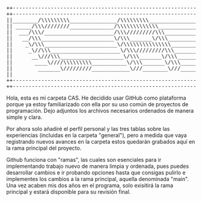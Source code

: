 <pre>
++------------------------------------------------------------------------------------++
++------------------------------------------------------------------------------------++
||________/\\\\\\\\\_______________/\\\\\\\\\__________________/\\\\\\\\\\\___        ||
|| _____/\\\////////______________/\\\\\\\\\\\\\______________/\\\/////////\\\_       ||
||  ___/\\\/______________________/\\\/////////\\\____________\//\\\______\///__      ||
||   __/\\\_______________________\/\\\_______\/\\\_____________\////\\\_________     ||
||    _\/\\\_______________________\/\\\\\\\\\\\\\\\________________\////\\\______    ||
||     _\//\\\______________________\/\\\/////////\\\___________________\////\\\___   ||
||      __\///\\\____________________\/\\\_______\/\\\____________/\\\______\//\\\__  ||
||       ____\////\\\\\\\\\___________\/\\\_______\/\\\___________\///\\\\\\\\\\\/___ ||
||        _______\/////////____________\///________\///______________\///////////_____||
||                                                                                    ||
++------------------------------------------------------------------------------------++
++------------------------------------------------------------------------------------++
</pre>
Hola, esta es mi carpeta CAS. He decidido usar GitHub como plataforma porque ya estoy familiarizado con ella por su uso común de proyectos de programación. 
Dejo adjuntos los archivos necesarios ordenados de manera simple y clara.

Por ahora solo añadiré el perfil personal y las tres tablas sobre las experiencias (incluidas en la carpeta "general"), pero a medida que vaya registrando nuevos avances en la carpeta estos quedarán grabados aquí en la rama principal del proyecto.

Github funciona con "ramas", las cuales son esenciales para ir implementando trabajo nuevo de manera limpia y ordenada, pues puedes desarrollar cambios e
ir probando opciones hasta que consigas pulirlo e implementes los cambios a la rama principal, aquella denominada "main". Una vez acaben mis dos años en 
el programa, solo exisitirá la rama principal y estará disponible para su revisión final.

